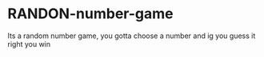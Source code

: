 # RANDON-number-game
Its a random number game, you gotta choose a number and ig you guess it right you win
